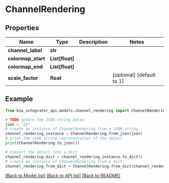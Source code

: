 # ChannelRendering


## Properties

Name | Type | Description | Notes
------------ | ------------- | ------------- | -------------
**channel_label** | **str** |  | 
**colormap_start** | **List[float]** |  | 
**colormap_end** | **List[float]** |  | 
**scale_factor** | **float** |  | [optional] [default to 1]

## Example

```python
from bia_integrator_api.models.channel_rendering import ChannelRendering

# TODO update the JSON string below
json = "{}"
# create an instance of ChannelRendering from a JSON string
channel_rendering_instance = ChannelRendering.from_json(json)
# print the JSON string representation of the object
print(ChannelRendering.to_json())

# convert the object into a dict
channel_rendering_dict = channel_rendering_instance.to_dict()
# create an instance of ChannelRendering from a dict
channel_rendering_from_dict = ChannelRendering.from_dict(channel_rendering_dict)
```
[[Back to Model list]](../README.md#documentation-for-models) [[Back to API list]](../README.md#documentation-for-api-endpoints) [[Back to README]](../README.md)


